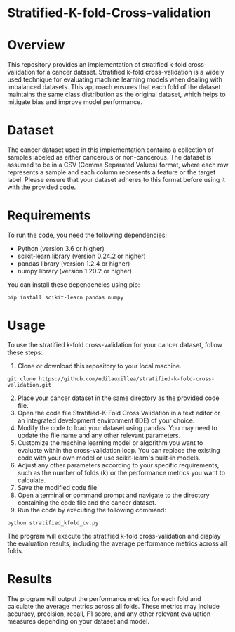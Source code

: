 # Stratified-K-fold-Cross-validation

# Overview
This repository provides an implementation of stratified k-fold cross-validation for a cancer dataset. Stratified k-fold cross-validation is a widely used technique for evaluating machine learning models when dealing with imbalanced datasets. This approach ensures that each fold of the dataset maintains the same class distribution as the original dataset, which helps to mitigate bias and improve model performance.

# Dataset
The cancer dataset used in this implementation contains a collection of samples labeled as either cancerous or non-cancerous. The dataset is assumed to be in a CSV (Comma Separated Values) format, where each row represents a sample and each column represents a feature or the target label. Please ensure that your dataset adheres to this format before using it with the provided code.

# Requirements
To run the code, you need the following dependencies:
  - Python (version 3.6 or higher)
  - scikit-learn library (version 0.24.2 or higher)
  - pandas library (version 1.2.4 or higher)
  - numpy library (version 1.20.2 or higher)

You can install these dependencies using pip:
```
pip install scikit-learn pandas numpy
```

# Usage
To use the stratified k-fold cross-validation for your cancer dataset, follow these steps:
1. Clone or download this repository to your local machine.
```
git clone https://github.com/edilauxillea/stratified-k-fold-cross-validation.git
```
2. Place your cancer dataset in the same directory as the provided code file.
3. Open the code file Stratified-K-Fold Cross Validation in a text editor or an integrated development environment (IDE) of your choice.
4. Modify the code to load your dataset using pandas. You may need to update the file name and any other relevant parameters.
5. Customize the machine learning model or algorithm you want to evaluate within the cross-validation loop. You can replace the existing code with your own model or use scikit-learn's built-in models.
6. Adjust any other parameters according to your specific requirements, such as the number of folds (k) or the performance metrics you want to calculate.
7. Save the modified code file.
8. Open a terminal or command prompt and navigate to the directory containing the code file and the cancer dataset.
9. Run the code by executing the following command:
```
python stratified_kfold_cv.py
```
The program will execute the stratified k-fold cross-validation and display the evaluation results, including the average performance metrics across all folds.

# Results
The program will output the performance metrics for each fold and calculate the average metrics across all folds. These metrics may include accuracy, precision, recall, F1 score, and any other relevant evaluation measures depending on your dataset and model.













